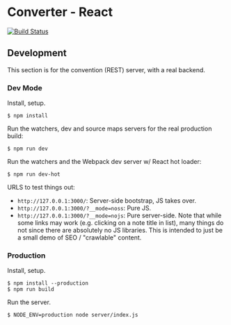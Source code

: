 Converter - React
=================

[![Build Status][trav_img]][trav_site]

## Development

This section is for the convention (REST) server, with a real backend.

### Dev Mode

Install, setup.

```
$ npm install
```

Run the watchers, dev and source maps servers for the real production build:

```
$ npm run dev
```

Run the watchers and the Webpack dev server w/ React hot loader:

```
$ npm run dev-hot
```


URLS to test things out:

* `http://127.0.0.1:3000/`: Server-side bootstrap, JS takes over.
* `http://127.0.0.1:3000/?__mode=noss`: Pure JS.
* `http://127.0.0.1:3000/?__mode=nojs`: Pure server-side. Note that while
  some links may work (e.g. clicking on a note title in list), many things
  do not since there are absolutely no JS libraries. This is intended to just
  be a small demo of SEO / "crawlable" content.

### Production

Install, setup.

```
$ npm install --production
$ npm run build
```

Run the server.

```
$ NODE_ENV=production node server/index.js
```

[trav]: https://travis-ci.org/
[trav_img]: https://api.travis-ci.org/FormidableLabs/converter-react.svg
[trav_site]: https://travis-ci.org/FormidableLabs/converter-react
